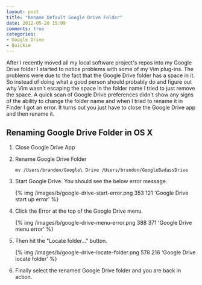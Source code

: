 ```yaml
---
layout: post
title: "Rename Default Google Drive Folder"
date: 2012-05-28 15:09
comments: true
categories:
- Google Drive
- Quickie
---
```


After I recently moved all my local software project's repos into my Google Drive folder I started
to notice problems with some of my Vim plug-ins. The problems were due to the fact that the Google
Drive folder has a space in it. So instead of doing what a good person should probably do and figure
out why Vim wasn't escaping the space in the folder name I tried to just remove the space. A quick
scan of Google Drive preferences didn't show any signs of the ability to change the folder name and
when I tried to rename it in Finder I got an error. It turns out you just have to close the Google
Drive app and then rename it.

<!-- more -->

## Renaming Google Drive Folder in OS X

1. Close Google Drive App

2. Rename Google Drive Folder

    `mv /Users/brandon/Google\ Drive /Users/brandon/GoogleBadassDrive`

3. Start Google Drive. You should see the below error message.

    {% img /images/b/google-drive-start-error.png 353 121 'Google Drive start up error' %}

4. Click the Error at the top of the Google Drive menu.

    {% img /images/b/google-drive-menu-error.png 388 371 'Google Drive menu error' %}

5. Then hit the "Locate folder..." button.

    {% img /images/b/google-drive-locate-folder.png 578 216 'Google Drive locate folder' %}

6. Finally select the renamed Google Drive folder and you are back in action.
